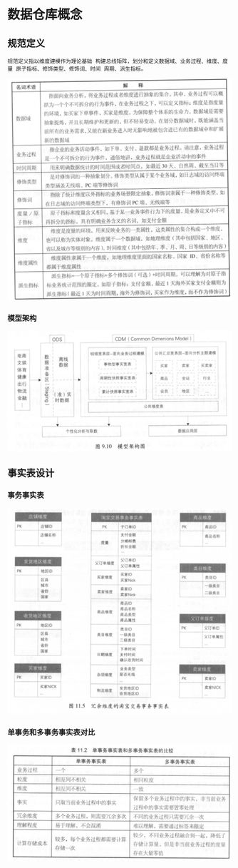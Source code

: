 # 数据仓库概念

## 规范定义

`规范定义指以维度建模作为理论基础 构建总线矩阵，划分和定义数据域、业务过程、维度、度量 原子指标、修饰类型、修饰词、时间
 周期、派生指标。`
 
 ![名称](../img/名词术语.png)
 
### 模型架构

![模型架构图](../img/模型架构图.png)

## 事实表设计
### 事务事实表
![事务](../img/事实表设计.png)

### 单事务和多事务事实表对比

![事实表对比](../img/事实表对比.png)